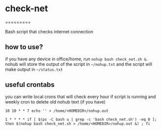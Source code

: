 # check-net
=========

Bash script that checks internet connection

## how to use?

if you have any device in office/home, run `nohup bash check_net.sh &`.  nohub will store the output of the script in `~/nohup.txt` and the script will make output in `~/status.txt`

## useful crontabs

you can write local crons that will check every hour if script is running and weekly cron to delete old nohub text (if you have)

```
10 10 * * 7 echo '' > /home/<HOMEDIR>/nohup.out

1 * * * * if [ $(ps -C bash u | grep -c 'bash check_net.sh') -eq 0 ]; then $(nohup bash check_net.sh > /home/<HOMEDIR>/nohup.out &) ; fi
```
